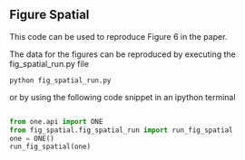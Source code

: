 ## Figure Spatial

This code can be used to reproduce Figure 6 in the paper.

The data for the figures can be reproduced by executing the fig_spatial_run.py file
```
python fig_spatial_run.py
```

or by using the following code snippet in an ipython terminal

```python

from one.api import ONE
from fig_spatial.fig_spatial_run import run_fig_spatial
one = ONE()
run_fig_spatial(one)
```